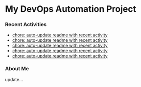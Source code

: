 # My DevOps Automation Project

### Recent Activities
<!-- activity:START -->
- [chore: auto-update readme with recent activity](https://github.com/kaigiii/mybowling-app/commit/b505b00cf74a0df3c3f8329f41c9de2fb3b00b8d)
- [chore: auto-update readme with recent activity](https://github.com/kaigiii/mybowling-app/commit/2b80685ad8c8e5d46f8cf4f4ca1d44ce0cf778d1)
- [chore: auto-update readme with recent activity](https://github.com/kaigiii/mybowling-app/commit/8653a937fb15e8c87aeee405114bfaaa373f859d)
- [chore: auto-update readme with recent activity](https://github.com/kaigiii/mybowling-app/commit/9eb52b251f4067dedd7f4fb7423a36260765c93c)
- [chore: auto-update readme with recent activity](https://github.com/kaigiii/mybowling-app/commit/bbfb4ec8616c828a65ff286d271012d4448a1fcc)
<!-- activity:END -->

### About Me
<!-- MYLINKS:START -->
<!-- MYLINKS:END -->

update...
